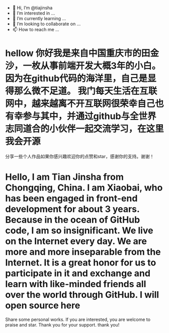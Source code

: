- 👋 Hi, I’m @tiajinsha
- 👀 I’m interested in ...
- 🌱 I’m currently learning ...
- 💞️ I’m looking to collaborate on ...
- 📫 How to reach me ...

<!---
tiajinsha/tiajinsha is a ✨ special ✨ repository because its `README.md` (this file) appears on your GitHub profile.
You can click the Preview link to take a look at your changes.
--->
# hellow 你好我是来自中国重庆市的田金沙，一枚从事前端开发大概3年的小白。因为在github代码的海洋里，自己是显得那么微不足道。 我门每天生活在互联网中，越来越离不开互联网很荣幸自己也有幸参与其中，并通过github与全世界志同道合的小伙伴一起交流学习，在这里我会开源
分享一些个人作品如果你感兴趣欢迎你的点赞和star，感谢你的支持。谢谢！
# Hello, I am Tian Jinsha from Chongqing, China. I am Xiaobai, who has been engaged in front-end development for about 3 years. Because in the ocean of GitHub code, I am so insignificant. We live on the Internet every day. We are more and more inseparable from the Internet. It is a great honor for us to participate in it and exchange and learn with like-minded friends all over the world through GitHub. I will open source here
Share some personal works. If you are interested, you are welcome to praise and star. Thank you for your support. thank you!
